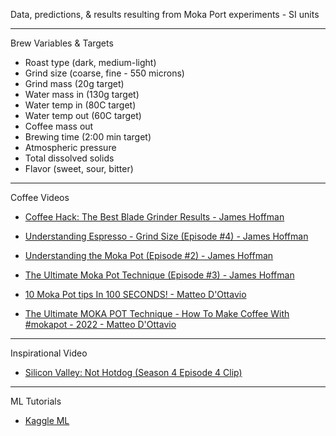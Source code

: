 Data, predictions, & results resulting from Moka Port experiments - SI units

- - - -

Brew Variables & Targets
* Roast type (dark, medium-light)
* Grind size (coarse, fine - 550 microns)
* Grind mass (20g target)
* Water mass in (130g target)
* Water temp in (80C target)
* Water temp out (60C target)
* Coffee mass out
* Brewing time (2:00 min target)
* Atmospheric pressure
* Total dissolved solids
* Flavor (sweet, sour, bitter)

- - - -

Coffee Videos

* [Coffee Hack: The Best Blade Grinder Results - James Hoffman](https://youtu.be/3y7d-5KWHCU?si=mSif-CU3OL0GSQQn)

* [Understanding Espresso - Grind Size (Episode #4) - James Hoffman](https://youtu.be/er2voEn8ZDU?si=FPLVcRA9lni-6mlI)

* [Understanding the Moka Pot (Episode #2) - James Hoffman](https://youtu.be/zK0F5PqJ1Gk?si=23Q-qekkprYDm0vH)

* [The Ultimate Moka Pot Technique (Episode #3) - James Hoffman](https://youtu.be/BfDLoIvb0w4?si=TKowq1YcokCUCmWJ)

* [10 Moka Pot tips In 100 SECONDS! - Matteo D'Ottavio](https://youtu.be/A2ybnZ6b7m0?si=2x3_2I6SS7QIrSAd)

* [The Ultimate MOKA POT Technique - How To Make Coffee With #mokapot - 2022 - Matteo D'Ottavio](https://youtu.be/qr4eYpttE2Q?si=BWiR2CI9_B_Fcu6S)

- - - -

Inspirational Video

* [Silicon Valley: Not Hotdog (Season 4 Episode 4 Clip)](https://youtu.be/ACmydtFDTGs?si=Qk5ytL8mAOAk0_kE)

- - - - 

ML Tutorials 

* [Kaggle ML](https://www.kaggle.com/learn)

